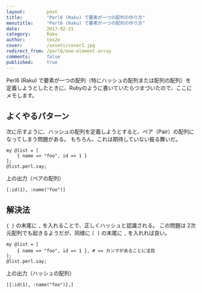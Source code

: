 ```yaml
---
layout:        post
title:         "Perl6 (Raku) で要素が一つの配列の作り方"
menutitle:     "Perl6 (Raku) で要素が一つの配列の作り方"
date:          2017-02-21
category:      Raku
author:        tex2e
cover:         /assets/cover1.jpg
redirect_from: /perl6/one-element-array
comments:      false
published:     true
---
```


Perl6 (Raku) で要素が一つの配列（特にハッシュの配列または配列の配列）を定義しようとしたときに、Rubyのように書いていたらつまづいたので、ここにメモします。


よくやるパターン
---------------

次に示すように、ハッシュの配列を定義しようとすると、ペア（Pair）の配列になってしまう問題がある。
もちろん、これは期待していない振る舞いだ。

```perl6
my @list = [
    { name => "foo", id => 1 }
];
@list.perl.say;
```

上の出力（ペアの配列）

```perl6
[:id(1), :name("foo")]
```


解決法
---------------

`{ }` の末尾に `,` を入れることで、正しくハッシュと認識される。
この問題は 2次元配列でも起きるようだが、同様に `[ ]` の末尾に `,` を入れれば良い。

```perl6
my @list = [
    { name => "foo", id => 1 }, # <= カンマがあることに注目
];
@list.perl.say;
```

上の出力（ハッシュの配列）

```perl6
[{:id(1), :name("foo")},]
```
